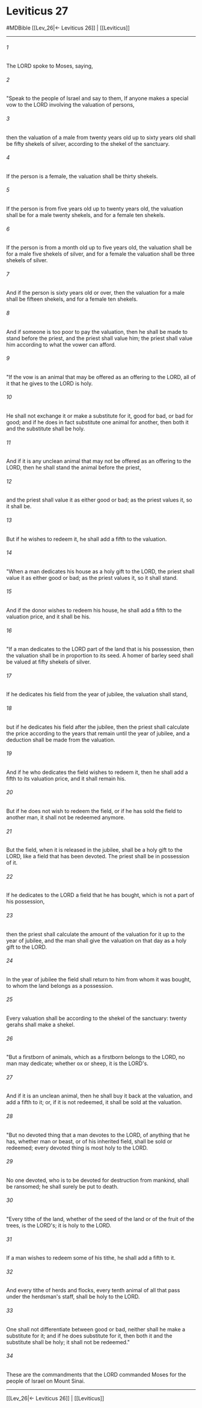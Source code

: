 # Leviticus 27
#MDBible
[[Lev_26|← Leviticus 26]] | [[Leviticus]]

***

###### 1 
The LORD spoke to Moses, saying, 

###### 2 
"Speak to the people of Israel and say to them, If anyone makes a special vow to the LORD involving the valuation of persons, 

###### 3 
then the valuation of a male from twenty years old up to sixty years old shall be fifty shekels of silver, according to the shekel of the sanctuary. 

###### 4 
If the person is a female, the valuation shall be thirty shekels. 

###### 5 
If the person is from five years old up to twenty years old, the valuation shall be for a male twenty shekels, and for a female ten shekels. 

###### 6 
If the person is from a month old up to five years old, the valuation shall be for a male five shekels of silver, and for a female the valuation shall be three shekels of silver. 

###### 7 
And if the person is sixty years old or over, then the valuation for a male shall be fifteen shekels, and for a female ten shekels. 

###### 8 
And if someone is too poor to pay the valuation, then he shall be made to stand before the priest, and the priest shall value him; the priest shall value him according to what the vower can afford. 

###### 9 
"If the vow is an animal that may be offered as an offering to the LORD, all of it that he gives to the LORD is holy. 

###### 10 
He shall not exchange it or make a substitute for it, good for bad, or bad for good; and if he does in fact substitute one animal for another, then both it and the substitute shall be holy. 

###### 11 
And if it is any unclean animal that may not be offered as an offering to the LORD, then he shall stand the animal before the priest, 

###### 12 
and the priest shall value it as either good or bad; as the priest values it, so it shall be. 

###### 13 
But if he wishes to redeem it, he shall add a fifth to the valuation. 

###### 14 
"When a man dedicates his house as a holy gift to the LORD, the priest shall value it as either good or bad; as the priest values it, so it shall stand. 

###### 15 
And if the donor wishes to redeem his house, he shall add a fifth to the valuation price, and it shall be his. 

###### 16 
"If a man dedicates to the LORD part of the land that is his possession, then the valuation shall be in proportion to its seed. A homer of barley seed shall be valued at fifty shekels of silver. 

###### 17 
If he dedicates his field from the year of jubilee, the valuation shall stand, 

###### 18 
but if he dedicates his field after the jubilee, then the priest shall calculate the price according to the years that remain until the year of jubilee, and a deduction shall be made from the valuation. 

###### 19 
And if he who dedicates the field wishes to redeem it, then he shall add a fifth to its valuation price, and it shall remain his. 

###### 20 
But if he does not wish to redeem the field, or if he has sold the field to another man, it shall not be redeemed anymore. 

###### 21 
But the field, when it is released in the jubilee, shall be a holy gift to the LORD, like a field that has been devoted. The priest shall be in possession of it. 

###### 22 
If he dedicates to the LORD a field that he has bought, which is not a part of his possession, 

###### 23 
then the priest shall calculate the amount of the valuation for it up to the year of jubilee, and the man shall give the valuation on that day as a holy gift to the LORD. 

###### 24 
In the year of jubilee the field shall return to him from whom it was bought, to whom the land belongs as a possession. 

###### 25 
Every valuation shall be according to the shekel of the sanctuary: twenty gerahs shall make a shekel. 

###### 26 
"But a firstborn of animals, which as a firstborn belongs to the LORD, no man may dedicate; whether ox or sheep, it is the LORD's. 

###### 27 
And if it is an unclean animal, then he shall buy it back at the valuation, and add a fifth to it; or, if it is not redeemed, it shall be sold at the valuation. 

###### 28 
"But no devoted thing that a man devotes to the LORD, of anything that he has, whether man or beast, or of his inherited field, shall be sold or redeemed; every devoted thing is most holy to the LORD. 

###### 29 
No one devoted, who is to be devoted for destruction from mankind, shall be ransomed; he shall surely be put to death. 

###### 30 
"Every tithe of the land, whether of the seed of the land or of the fruit of the trees, is the LORD's; it is holy to the LORD. 

###### 31 
If a man wishes to redeem some of his tithe, he shall add a fifth to it. 

###### 32 
And every tithe of herds and flocks, every tenth animal of all that pass under the herdsman's staff, shall be holy to the LORD. 

###### 33 
One shall not differentiate between good or bad, neither shall he make a substitute for it; and if he does substitute for it, then both it and the substitute shall be holy; it shall not be redeemed." 

###### 34 
These are the commandments that the LORD commanded Moses for the people of Israel on Mount Sinai. 

***

[[Lev_26|← Leviticus 26]] | [[Leviticus]]
